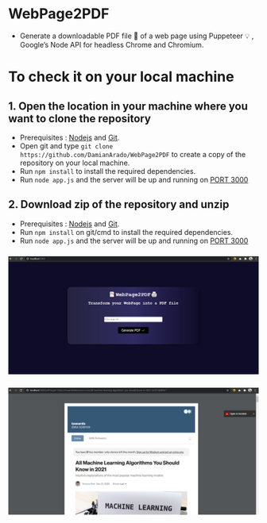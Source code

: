 # WebPage2PDF
- Generate a downloadable PDF file 📄 of a web page using Puppeteer 💡 , Google’s Node API for headless Chrome and Chromium.

# To check it on your local machine

## 1. Open the location in your machine where you want to clone the repository
- Prerequisites : [Nodejs](https://nodejs.org/en/download/) and [Git](https://git-scm.com/downloads).
- Open git and type `git clone https://github.com/DamianArado/WebPage2PDF` to create a copy of the repository on your local machine.
- Run `npm install` to install the required dependencies.
- Run `node app.js` and the server will be up and running on [PORT 3000](http://localhost:3000/)

## 2. Download zip of the repository and unzip 
- Prerequisites : [Nodejs](https://nodejs.org/en/download/) and [Git](https://git-scm.com/downloads).
- Run `npm install` on git/cmd to install the required dependencies.
- Run `node app.js` and the server will be up and running on [PORT 3000](http://localhost:3000/)

### ![Home](/public/images/1.jpg)
### ![Result](/public/images/2.jpg)
